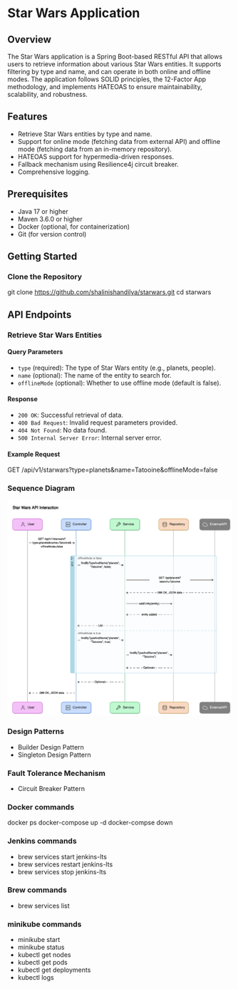 # Star Wars Application

## Overview

The Star Wars application is a Spring Boot-based RESTful API that allows users to retrieve information about various Star Wars entities. It supports filtering by type and name, and can operate in both online and offline modes. The application follows SOLID principles, the 12-Factor App methodology, and implements HATEOAS to ensure maintainability, scalability, and robustness.

## Features

- Retrieve Star Wars entities by type and name.
- Support for online mode (fetching data from external API) and offline mode (fetching data from an in-memory repository).
- HATEOAS support for hypermedia-driven responses.
- Fallback mechanism using Resilience4j circuit breaker.
- Comprehensive logging.

## Prerequisites

- Java 17 or higher
- Maven 3.6.0 or higher
- Docker (optional, for containerization)
- Git (for version control)

## Getting Started

### Clone the Repository

git clone https://github.com/shalinishandilya/starwars.git
cd starwars

## API Endpoints

### Retrieve Star Wars Entities


#### Query Parameters

- `type` (required): The type of Star Wars entity (e.g., planets, people).
- `name` (optional): The name of the entity to search for.
- `offlineMode` (optional): Whether to use offline mode (default is false).

#### Response

- `200 OK`: Successful retrieval of data.
- `400 Bad Request`: Invalid request parameters provided.
- `404 Not Found`: No data found.
- `500 Internal Server Error`: Internal server error.

#### Example Request

GET /api/v1/starwars?type=planets&name=Tatooine&offlineMode=false

### Sequence Diagram
![img.png](img.png)

### Design Patterns
- Builder Design Pattern
- Singleton Design Pattern

### Fault Tolerance Mechanism
- Circuit Breaker Pattern

### Docker commands
docker ps
docker-compose up -d
docker-compse down

### Jenkins commands
- brew services start jenkins-lts
- brew services restart jenkins-lts
- brew services stop jenkins-lts

### Brew commands
- brew services list

### minikube commands

-  minikube start
-  minikube status 
-  kubectl get nodes
-  kubectl get pods 
-  kubectl get deployments
-  kubectl logs <servicename>